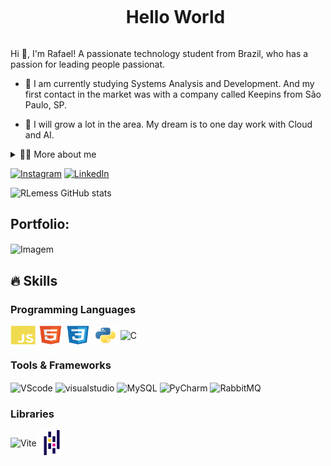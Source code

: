 <!--título-->
<div id="user-content-toc">
  <ul align="center">
    <summary><h1 style="display: inline-block">Hello World</h1></summary>
</div>

<!-- Presentation -->
<p>
  Hi 👋, I'm Rafael! A passionate technology student from Brazil, who has a passion for leading people passionat.

  - 🌱 I am currently studying Systems Analysis and Development. And my first contact in the market was with a company called Keepins from São Paulo, SP.

  - 🔭 I will grow a lot in the area. My dream is to one day work with Cloud and AI.
</p>

<!-- Dropdown -->
<details>
  <summary>👨‍💻 More about me</summary>

  - 💬 I am 29 years old and currently live in Brazil. I have some experience with SQL, Python, Data Analysis, Back-End and Front-End. I am also passionate about creating relationships and leading with a focus on people

  - ⚡ Passionate about sports and people! I like reading, whether it's a good book, manga or comics. I believe that our personal interests contribute to a more accurate perception of things and to solving problems.
</details>

<!-- Links -->
[![Instagram](https://img.shields.io/badge/Instagram-E4405F?style=for-the-badge&logo=instagram&logoColor=white)](https://www.instagram.com/_rlemes/profilecard)
[![LinkedIn](https://img.shields.io/badge/LinkedIn-0077B5?style=for-the-badge&logo=linkedin&logoColor=white)](https://www.linkedin.com/in/rafael-lemes-2ba14b2b0/)

<!-- GithubStats -->
![RLemess GitHub stats](https://github-readme-stats.vercel.app/api?username=rlemess&show_icons=true&theme=tokyonight)

<!-- Portfolio -->
## Portfolio:
 

<!-- GIF -->
<p align="left">
  <img align="center" src="https://github.com/VariableBee/VariableBee/assets//77739311/4e9f41af-6b57-49a7-b15a-74322e96b4d7" alt="Imagem">
</p>

## 🔥 Skills
<!-- Skills: Programming Languages -->
  <div style="flex-basis: 48%;">
    <h3>Programming Languages</h3>
    <img align="center" alt="Js" height="30" width="40" src="https://raw.githubusercontent.com/devicons/devicon/master/icons/javascript/javascript-plain.svg">
    <img align="center" alt="HTML" height="30" width="40" src="https://raw.githubusercontent.com/devicons/devicon/master/icons/html5/html5-original.svg">
    <img align="center" alt="CSS" height="30" width="40" src="https://raw.githubusercontent.com/devicons/devicon/master/icons/css3/css3-original.svg">
    <img align="center" alt="Python" height="30" width="40" src="https://raw.githubusercontent.com/devicons/devicon/master/icons/python/python-original.svg">
    <img align="center" alt="C" height="30" width="40" src="https://cdn.jsdelivr.net/gh/devicons/devicon/icons/c/c-original.svg">
  </div>
  
  <!-- Skills: Tools & Frameworks -->
  <div style="flex-basis: 48%;">
    <h3>Tools & Frameworks</h3>
    <img align="center" alt="VScode" height="30" width="40" src="https://cdn.jsdelivr.net/gh/devicons/devicon/icons/vscode/vscode-original.svg">
    <img align="center" alt="visualstudio" height="30" width="40" src="https://cdn.jsdelivr.net/gh/devicons/devicon/icons/visualstudio/visualstudio-original.svg">
    <img align="center" alt="MySQL" height="30" width="40" src="https://cdn.jsdelivr.net/gh/devicons/devicon/icons/mysql/mysql-original.svg">
    <img align="center" alt="PyCharm" height="30" width="40" src="https://cdn.jsdelivr.net/gh/devicons/devicon/icons/pycharm/pycharm-original.svg">
    <img align="center" alt="RabbitMQ" height="30" width="40" src="https://cdn.jsdelivr.net/gh/devicons/devicon/icons/rabbitmq/rabbitmq-original.svg">
  </div>
  
  <!-- Skills: Libraries -->
  <div style="flex-basis: 48%;">
    <h3>Libraries</h3>
    <img align="center" alt="Vite" height="30" width="40" src="https://cdn.jsdelivr.net/gh/devicons/devicon/icons/vite/vite-original.svg">
    <img align="center" alt="Pandas" src="https://raw.githubusercontent.com/devicons/devicon/2ae2a900d2f041da66e950e4d48052658d850630/icons/pandas/pandas-original.svg" alt="pandas" width="40" height="40"/>

    
  </div>
